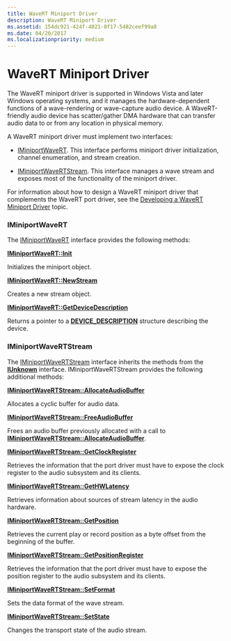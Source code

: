 ```yaml
---
title: WaveRT Miniport Driver
description: WaveRT Miniport Driver
ms.assetid: 154dc921-424f-4021-8f17-5482ceef99a8
ms.date: 04/20/2017
ms.localizationpriority: medium
---
```


# WaveRT Miniport Driver


The WaveRT miniport driver is supported in Windows Vista and later Windows operating systems, and it manages the hardware-dependent functions of a wave-rendering or wave-capture audio device. A WaveRT-friendly audio device has scatter/gather DMA hardware that can transfer audio data to or from any location in physical memory.

A WaveRT miniport driver must implement two interfaces:

-   [IMiniportWaveRT](https://msdn.microsoft.com/library/windows/hardware/ff536737). This interface performs miniport driver initialization, channel enumeration, and stream creation.

-   [IMiniportWaveRTStream](https://msdn.microsoft.com/library/windows/hardware/ff536738). This interface manages a wave stream and exposes most of the functionality of the miniport driver.

For information about how to design a WaveRT miniport driver that complements the WaveRT port driver, see the [Developing a WaveRT Miniport Driver](developing-a-wavert-miniport-driver.md) topic.

### <span id="iminiportwavert"></span><span id="IMINIPORTWAVERT"></span>IMiniportWaveRT

The [IMiniportWaveRT](https://msdn.microsoft.com/library/windows/hardware/ff536737) interface provides the following methods:

[**IMiniportWaveRT::Init**](https://msdn.microsoft.com/library/windows/hardware/ff536759)

Initializes the miniport object.

[**IMiniportWaveRT::NewStream**](https://msdn.microsoft.com/library/windows/hardware/ff536762)

Creates a new stream object.

[**IMiniportWaveRT::GetDeviceDescription**](https://msdn.microsoft.com/library/windows/hardware/ff536758)

Returns a pointer to a [**DEVICE\_DESCRIPTION**](https://msdn.microsoft.com/library/windows/hardware/ff543107) structure describing the device.

### <span id="iminiportwavertstream"></span><span id="IMINIPORTWAVERTSTREAM"></span>IMiniportWaveRTStream

The [IMiniportWaveRTStream](https://msdn.microsoft.com/library/windows/hardware/ff536738) interface inherits the methods from the [**IUnknown**](https://msdn.microsoft.com/library/windows/desktop/ms680509) interface. IMiniportWaveRTStream provides the following additional methods:

[**IMiniportWaveRTStream::AllocateAudioBuffer**](https://msdn.microsoft.com/library/windows/hardware/ff536744)

Allocates a cyclic buffer for audio data.

[**IMiniportWaveRTStream::FreeAudioBuffer**](https://msdn.microsoft.com/library/windows/hardware/ff536745)

Frees an audio buffer previously allocated with a call to [**IMiniportWaveRTStream::AllocateAudioBuffer**](https://msdn.microsoft.com/library/windows/hardware/ff536744).

[**IMiniportWaveRTStream::GetClockRegister**](https://msdn.microsoft.com/library/windows/hardware/ff536746)

Retrieves the information that the port driver must have to expose the clock register to the audio subsystem and its clients.

[**IMiniportWaveRTStream::GetHWLatency**](https://msdn.microsoft.com/library/windows/hardware/ff536747)

Retrieves information about sources of stream latency in the audio hardware.

[**IMiniportWaveRTStream::GetPosition**](https://msdn.microsoft.com/library/windows/hardware/ff536749)

Retrieves the current play or record position as a byte offset from the beginning of the buffer.

[**IMiniportWaveRTStream::GetPositionRegister**](https://msdn.microsoft.com/library/windows/hardware/ff536752)

Retrieves the information that the port driver must have to expose the position register to the audio subsystem and its clients.

[**IMiniportWaveRTStream::SetFormat**](https://msdn.microsoft.com/library/windows/hardware/ff536753)

Sets the data format of the wave stream.

[**IMiniportWaveRTStream::SetState**](https://msdn.microsoft.com/library/windows/hardware/ff536756)

Changes the transport state of the audio stream.

 

 





